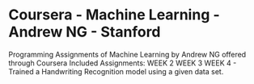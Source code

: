 # Coursera - Machine Learning - Andrew NG - Stanford


Programming Assignments of Machine Learning by Andrew NG offered through Coursera
Included Assignments:
WEEK 2
WEEK 3
WEEK 4 - Trained a Handwriting Recognition model using a given data set.